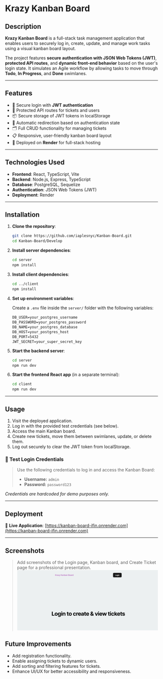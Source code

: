 # Krazy Kanban Board

## Description
**Krazy Kanban Board** is a full-stack task management application that enables users to securely log in, create, update, and manage work tasks using a visual kanban board layout.

The project features **secure authentication with JSON Web Tokens (JWT)**, **protected API routes**, and **dynamic front-end behavior** based on the user's login state. It simulates an Agile workflow by allowing tasks to move through **Todo**, **In Progress**, and **Done** swimlanes.

---

## Features
- 🔐 Secure login with **JWT authentication**
- 🧠 Protected API routes for tickets and users
- 📦 Secure storage of JWT tokens in localStorage
- 🏁 Automatic redirection based on authentication state
- 🗂️ Full CRUD functionality for managing tickets
- 📋 Responsive, user-friendly kanban board layout
- 🚀 Deployed on **Render** for full-stack hosting

---

## Technologies Used
- **Frontend**: React, TypeScript, Vite
- **Backend**: Node.js, Express, TypeScript
- **Database**: PostgreSQL, Sequelize
- **Authentication**: JSON Web Tokens (JWT)
- **Deployment**: Render

---

## Installation

1. **Clone the repository**:
   ```bash
   git clone https://github.com/iaplesnyc/Kanban-Board.git
   cd Kanban-Board/Develop
   ```

2. **Install server dependencies**:
   ```bash
   cd server
   npm install
   ```

3. **Install client dependencies**:
   ```bash
   cd ../client
   npm install
   ```

4. **Set up environment variables**:

   Create a `.env` file inside the `server/` folder with the following variables:
   ```plaintext
   DB_USER=your_postgres_username
   DB_PASSWORD=your_postgres_password
   DB_NAME=your_postgres_database
   DB_HOST=your_postgres_host
   DB_PORT=5432
   JWT_SECRET=your_super_secret_key
   ```

5. **Start the backend server**:
   ```bash
   cd server
   npm run dev
   ```

6. **Start the frontend React app** (in a separate terminal):
   ```bash
   cd client
   npm run dev
   ```

---

## Usage

1. Visit the deployed application.
2. Log in with the provided test credentials (see below).
3. Access the main Kanban board.
4. Create new tickets, move them between swimlanes, update, or delete them.
5. Log out securely to clear the JWT token from localStorage.

### 🔑 Test Login Credentials

> Use the following credentials to log in and access the Kanban Board:
>
> - **Username:** `admin`
> - **Password:** `password123`

*Credentials are hardcoded for demo purposes only.*

---

## Deployment

🔗 **Live Application**: [https://kanban-board-ifin.onrender.com](https://kanban-board-ifin.onrender.com)

---

## Screenshots

> Add screenshots of the Login page, Kanban board, and Create Ticket page for a professional presentation.
![Kanban Board Screenshot](./assets/Screenshot%202025-04-27%20135917.png)

## Future Improvements
- Add registration functionality.
- Enable assigning tickets to dynamic users.
- Add sorting and filtering features for tickets.
- Enhance UI/UX for better accessibility and responsiveness.